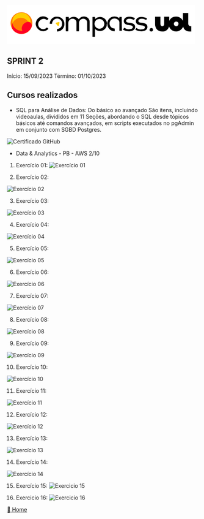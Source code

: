 ![Logo da CompassUoL](/img/Logo_CompassUOL.png)
## SPRINT 2
Início: 15/09/2023  Término: 01/10/2023

## Cursos realizados

* SQL para Análise de Dados: Do básico ao avançado
São  itens, incluindo videoaulas, divididos em 11 Seções, abordando o SQL desde tópicos básicos até comandos avançados, em scripts executados no pgAdmin em conjunto com SGBD Postgres.

![Certificado GitHub]()

* Data & Analytics - PB - AWS 2/10


1. Exercício 01:
![Exercício 01](/PB_CompassUOL_AWS/SPRINT%202/img/EX1.png)

2. Exercício 02:

![Exercício 02](/PB_CompassUOL_AWS/SPRINT%202/img/EX2.png)

3. Exercício 03:

![Exercício 03](/PB_CompassUOL_AWS/SPRINT%202/img/EX3.png)

4. Exercício 04:

![Exercício 04](/PB_CompassUOL_AWS/SPRINT%202/img/EX4.png)

5. Exercício 05:

![Exercício 05](/PB_CompassUOL_AWS/SPRINT%202/img/EX5.png)

6. Exercício 06:

![Exercício 06](/PB_CompassUOL_AWS/SPRINT%202/img/EX6.png)

7. Exercício 07:

![Exercício 07](/PB_CompassUOL_AWS/SPRINT%202/img/EX7.png)

8. Exercício 08:

![Exercício 08](/PB_CompassUOL_AWS/SPRINT%202/img/EX8.png)

9. Exercício 09:

![Exercício 09](/PB_CompassUOL_AWS/SPRINT%202/img/EX9.png)

10. Exercício 10:

![Exercício 10](/PB_CompassUOL_AWS/SPRINT%202/img/EX10.png)

11. Exercício 11:

![Exercício 11](/PB_CompassUOL_AWS/SPRINT%202/img/EX11.png)

12. Exercício 12:

![Exercício 12](/PB_CompassUOL_AWS/SPRINT%202/img/EX12.png)

13. Exercício 13:

![Exercício 13](/PB_CompassUOL_AWS/SPRINT%202/img/EX13.png)

14. Exercício 14:

![Exercício 14](/PB_CompassUOL_AWS/SPRINT%202/img/EX14.png)

15. Exercício 15:
![Exercicio 15](/PB_CompassUOL_AWS/SPRINT%202/img/EX15.png)

16. Exercicio 16:
![Exercicio 16](/PB_CompassUOL_AWS/SPRINT%202/img/EX16.png)


[:file_folder: Home](/)